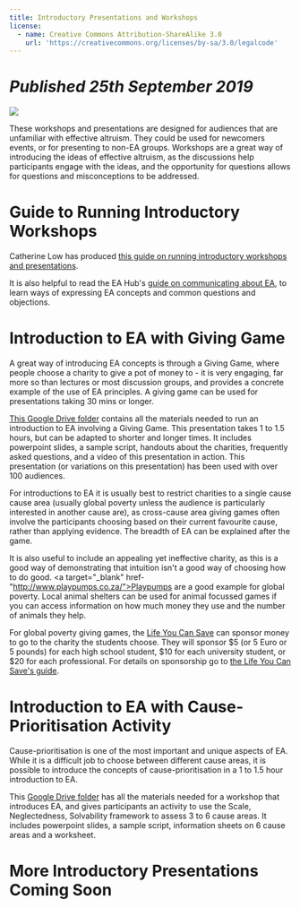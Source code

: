 ```yaml
---
title: Introductory Presentations and Workshops
license:
  - name: Creative Commons Attribution-ShareAlike 3.0
    url: 'https://creativecommons.org/licenses/by-sa/3.0/legalcode'
---
```

# _Published 25th September 2019_

<p class="large_image_wrapper">
<img src="/img/intropresentation.png" />
</p>

These workshops and presentations are designed for audiences that are unfamiliar with effective altruism. They could be used for newcomers events, or for presenting to non-EA groups. Workshops are a great way of introducing the ideas of effective altruism, as the discussions help participants engage with the ideas, and the opportunity for questions allows for questions and misconceptions to be addressed.

# Guide to Running Introductory Workshops

Catherine Low has produced <a target="_blank" href="https://docs.google.com/document/d/1FURw0YwQkb4ZPiGE0MQwbSKBbbWuI7gDsIjMbBcA_VA/">this guide on running introductory workshops and presentations</a>.

It is also helpful to read the EA Hub's <a target="_blank" href="/learn/communicate-ea/">guide on communicating about EA</a>, to learn ways of expressing EA concepts and common questions and objections. 

# Introduction to EA with Giving Game
A great way of introducing EA concepts is through a Giving Game, where people choose a charity to give a pot of money to - it is very engaging, far more so than lectures or most discussion groups, and provides a concrete example of the use of EA principles. A giving game can be used for presentations taking 30 mins or longer.

<a target="_blank" href="https://drive.google.com/drive/folders/1k73rGGdiI90vFl8Z1iOyLfTbJefgATM9?usp=sharing">This Google Drive folder</a> contains all the materials needed to run an introduction to EA involving a Giving Game. This presentation takes 1 to 1.5 hours, but can be adapted to shorter and longer times. It includes powerpoint slides, a sample script, handouts about the charities, frequently asked questions, and a video of this presentation in action. This presentation (or variations on this presentation) has been used with over 100 audiences.

For introductions to EA it is usually best to restrict charities to a single cause cause area (usually global poverty unless the audience is particularly interested in another cause are), as cross-cause area giving games often involve the participants choosing based on their current favourite cause, rather than applying evidence. The breadth of EA can be explained after the game.

It is also useful to include an appealing yet ineffective charity, as this is a good way of demonstrating that intuition isn't a good way of choosing how to do good. <a target="_blank" href-"http://www.playpumps.co.za/">Playpumps</a> are a good example for global poverty. Local animal shelters can be used for animal focussed games if you can access information on how much money they use and the number of animals they help.

For global poverty giving games, the <a target="_blank" href="https://www.thelifeyoucansave.org/">Life You Can Save</a> can sponsor money to go to the charity the students choose. They will sponsor $5 (or 5 Euro or 5 pounds) for each high school student, $10 for each university student, or $20 for each professional. For details on sponsorship go to <a target="_blank" href="https://www.thelifeyoucansave.org/giving-games">the Life You Can Save's guide</a>.

# Introduction to EA with Cause-Prioritisation Activity

Cause-prioritisation is one of the most important and unique aspects of EA. While it is a difficult job to choose between different cause areas, it is possible to introduce the concepts of cause-prioritisation in a 1 to 1.5 hour introduction to EA.

This <a target="_blank" href="https://drive.google.com/drive/folders/1BsxHxbc_vE_hIM6NCs-yCoh_aRG176cY?usp=sharing">Google Drive folder</a> has all the materials needed for a workshop that introduces EA, and gives participants an activity to use the Scale, Neglectedness, Solvability framework to assess 3 to 6 cause areas. It includes powerpoint slides, a sample script, information sheets on 6 cause areas and a worksheet.

# More Introductory Presentations Coming Soon
